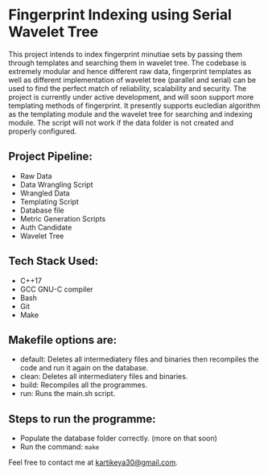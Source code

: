 # Fingerprint Indexing using Serial Wavelet Tree
This project intends to index fingerprint minutiae sets by passing them through templates and searching them in wavelet tree. The codebase is extremely modular and hence different raw data, fingerprint templates as well as different implementation of wavelet tree (parallel and serial) can be used to find the perfect match of reliability, scalability and security. The project is currently under active development, and will soon support more templating methods of fingerprint. It presently supports eucledian algorithm as the templating module and the wavelet tree for searching and indexing module. The script will not work if the data folder is not created and properly configured.

## Project Pipeline:
- Raw Data
- Data Wrangling Script
- Wrangled Data
- Templating Script
- Database file
- Metric Generation Scripts
- Auth Candidate
- Wavelet Tree

## Tech Stack Used:
- C++17
- GCC GNU-C compiler
- Bash
- Git
- Make

## Makefile options are:
- default: Deletes all intermediatery files and binaries then recompiles the code and run it again on the database.
- clean: Deletes all intermediatery files and binaries.
- build: Recompiles all the programmes.
- run: Runs the main.sh script.

## Steps to run the programme:
- Populate the database folder correctly. (more on that soon)
- Run the command: `make`

Feel free to contact me at <a href="mailto:kartikeya30@gmail.com">kartikeya30@gmail.com</a>.

